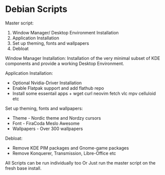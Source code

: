 # Debian Scripts

Master script:
1. Window Manager/ Desktop Environment Installation
2. Application Installation
3. Set up theming, fonts and wallpapers
4. Debloat

Window Manager Installation:
  Installation of the very minimal subset of KDE components and provide a working Desktop Environment.

Application Installation:
  - Optional Nvidia-Driver Installation
  - Enable Flatpak support and add flathub repo
  - Install some essentail apps + wget curl neovim fetch vlc mpv celluloid etc

Set up theming, fonts and wallpapers:
  - Theme - Nordic theme and Nordzy cursors
  - Font - FiraCoda Meslo Awesome 
  - Wallpapers - Over 300 wallpapers

Debloat:
  - Remove KDE PIM packages and Gnome-game packages
  - Remove Konquerer, Transmission, Libre-Office etc

All Scripts can be run individually too
Or Just run the master script on the fresh base install.
